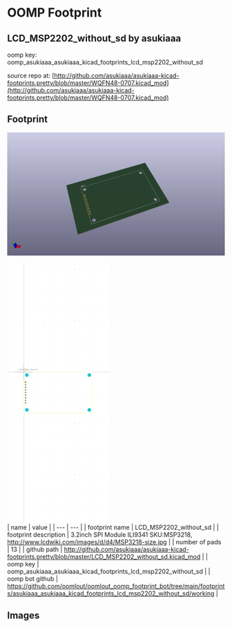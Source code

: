 # OOMP Footprint  
## LCD_MSP2202_without_sd  by asukiaaa  
  
oomp key: oomp_asukiaaa_asukiaaa_kicad_footprints_lcd_msp2202_without_sd  
  
source repo at: [http://github.com/asukiaaa/asukiaaa-kicad-footprints.pretty/blob/master/WQFN48-0707.kicad_mod](http://github.com/asukiaaa/asukiaaa-kicad-footprints.pretty/blob/master/WQFN48-0707.kicad_mod)  
## Footprint  
  
[![working_kicad_pcb_3d.png](working_kicad_pcb_3d_600.png)](working_kicad_pcb_3d.png)  
  
[![working.png](working_600.png)](working.png)  
| name | value | 
| --- | --- | 
| footprint name | LCD_MSP2202_without_sd | 
| footprint description | 3.2inch SPI Module ILI9341 SKU:MSP3218, http://www.lcdwiki.com/images/d/d4/MSP3218-size.jpg | 
| number of pads | 13 | 
| github path | http://github.com/asukiaaa/asukiaaa-kicad-footprints.pretty/blob/master/LCD_MSP2202_without_sd.kicad_mod | 
| oomp key | oomp_asukiaaa_asukiaaa_kicad_footprints_lcd_msp2202_without_sd | 
| oomp bot github | https://github.com/oomlout/oomlout_oomp_footprint_bot/tree/main/footprints/asukiaaa_asukiaaa_kicad_footprints_lcd_msp2202_without_sd/working | 
## Images  
